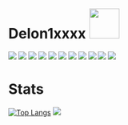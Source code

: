 

# Delon1xxxx <img src="https://github.com/user-attachments/assets/4502a525-38fc-4536-a07f-370aa5ebc004" width="60" ></img>


<div>
<img src="https://deviconapi.vercel.app/c?size=40"/>
<img src="https://deviconapi.vercel.app/cplusplus?size=40"/>
<img src="https://devicon-website.vercel.app/api/python/original.svg?size=40"></img>
<img src="https://deviconapi.vercel.app/go?version=original-wordmark&size=40"/>
<img src="https://deviconapi.vercel.app/bash?size=40"/>
<img src="https://devicon-website.vercel.app/api/git/original.svg?size=40"></img>
<img src="https://devicon-website.vercel.app/api/docker/plain.svg?size=40"></img>
<img src="https://devicon-website.vercel.app/api/figma/original.svg?size=40"></img>
<img src="https://devicon-website.vercel.app/api/jenkins/original.svg?size=40"></img>
<img src="https://devicon-website.vercel.app/api/kubernetes/plain.svg?size=40"></img>
<img src="https://devicon-website.vercel.app/api/terraform/original.svg?size=40"></img>

</div>

# Stats
[![Top Langs](https://github-readme-stats.vercel.app/api/top-langs/?username=RewithSolo)](https://github.com/anuraghazra/github-readme-stat)
<img src="https://github.com/user-attachments/assets/08050b1f-1eb5-4f08-a3a0-e11be12a0610" name=""/>




<!---
RewithSolo/RewithSolo is a ✨ special ✨ repository because its `README.md` (this file) appears on your GitHub profile.
You can click the Preview link to take a look at your changes.
--->
